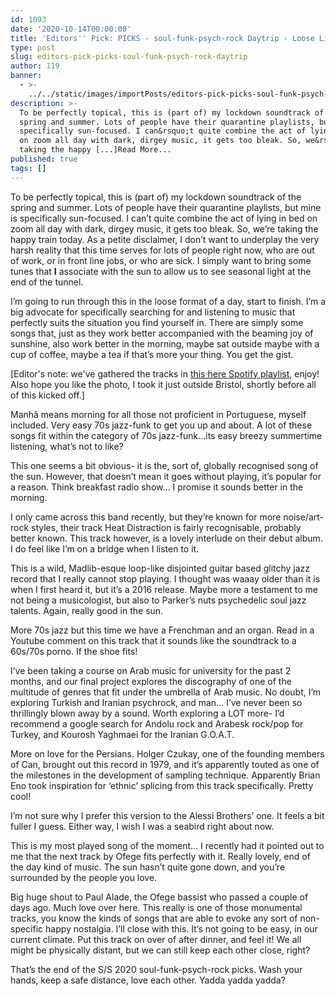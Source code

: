 ```yaml
---
id: 1093
date: '2020-10-14T00:00:00'
title: 'Editors'' Pick: PICKS - soul-funk-psych-rock Daytrip - Loose Lips'
type: post
slug: editors-pick-picks-soul-funk-psych-rock-daytrip
author: 119
banner:
  - >-
    ../../static/images/importPosts/editors-pick-picks-soul-funk-psych-rock-daytrip/image1093.jpeg
description: >-
  To be perfectly topical, this is (part of) my lockdown soundtrack of the
  spring and summer. Lots of people have their quarantine playlists, but mine is
  specifically sun-focused. I can&rsquo;t quite combine the act of lying in bed
  on zoom all day with dark, dirgey music, it gets too bleak. So, we&rsquo;re
  taking the happy [...]Read More...
published: true
tags: []
---
```

To be perfectly topical, this is (part of) my lockdown soundtrack of the spring and summer. Lots of people have their quarantine playlists, but mine is specifically sun-focused. I can’t quite combine the act of lying in bed on zoom all day with dark, dirgey music, it gets too bleak. So, we’re taking the happy train today. As a petite disclaimer, I don’t want to underplay the very harsh reality that this time serves for lots of people right now, who are out of work, or in front line jobs, or who are sick. I simply want to bring some tunes that **I** associate with the sun to allow us to see seasonal light at the end of the tunnel.

I’m going to run through this in the loose format of a day, start to finish. I’m a big advocate for specifically searching for and listening to music that perfectly suits the situation you find yourself in. There are simply some songs that, just as they work better accompanied with the beaming joy of sunshine, also work better in the morning, maybe sat outside maybe with a cup of coffee, maybe a tea if that’s more your thing. You get the gist.

\[Editor's note: we've gathered the tracks in [this here Spotify playlist](https://open.spotify.com/playlist/5AvW3TrpYXh9mt5T9IucpT?si=hzJqkRdhT6i7DWuoo83wNw), enjoy! Also hope you like the photo, I took it just outside Bristol, shortly before all of this kicked off.\]

  
Manhã means morning for all those not proficient in Portuguese, myself included. Very easy 70s jazz-funk to get you up and about. A lot of these songs fit within the category of 70s jazz-funk…its easy breezy summertime listening, what’s not to like?

  
This one seems a bit obvious- it is the, sort of, globally recognised song of the sun. However, that doesn’t mean it goes without playing, it’s popular for a reason. Think breakfast radio show… I promise it sounds better in the morning.

  
I only came across this band recently, but they’re known for more noise/art-rock styles, their track Heat Distraction is fairly recognisable, probably better known. This track however, is a lovely interlude on their debut album. I do feel like I’m on a bridge when I listen to it.

  
This is a wild, Madlib-esque loop-like disjointed guitar based glitchy jazz record that I really cannot stop playing. I thought was waaay older than it is when I first heard it, but it’s a 2016 release. Maybe more a testament to me not being a musicologist, but also to Parker’s nuts psychedelic soul jazz talents. Again, really good in the sun.

  
More 70s jazz but this time we have a Frenchman and an organ. Read in a Youtube comment on this track that it sounds like the soundtrack to a 60s/70s porno. If the shoe fits!

  
I’ve been taking a course on Arab music for university for the past 2 months, and our final project explores the discography of one of the multitude of genres that fit under the umbrella of Arab music. No doubt, I’m exploring Turkish and Iranian psychrock, and man… I’ve never been so thrillingly blown away by a sound. Worth exploring a LOT more- I’d recommend a google search for Andolu rock and Arabesk rock/pop for Turkey, and Kourosh Yaghmaei for the Iranian G.O.A.T.

  
More on love for the Persians. Holger Czukay, one of the founding members of Can, brought out this record in 1979, and it’s apparently touted as one of the milestones in the development of sampling technique. Apparently Brian Eno took inspiration for ‘ethnic’ splicing from this track specifically. Pretty cool!

  
I’m not sure why I prefer this version to the Alessi Brothers’ one. It feels a bit fuller I guess. Either way, I wish I was a seabird right about now.

  
This is my most played song of the moment… I recently had it pointed out to me that the next track by Ofege fits perfectly with it. Really lovely, end of the day kind of music. The sun hasn’t quite gone down, and you’re surrounded by the people you love.

  
Big huge shout to Paul Alade, the Ofege bassist who passed a couple of days ago. Much love over here. This really is one of those monumental tracks, you know the kinds of songs that are able to evoke any sort of non-specific happy nostalgia. I’ll close with this. It’s not going to be easy, in our current climate. Put this track on over of after dinner, and feel it! We all might be physically distant, but we can still keep each other close, right?

That’s the end of the S/S 2020 soul-funk-psych-rock picks. Wash your hands, keep a safe distance, love each other. Yadda yadda yadda?